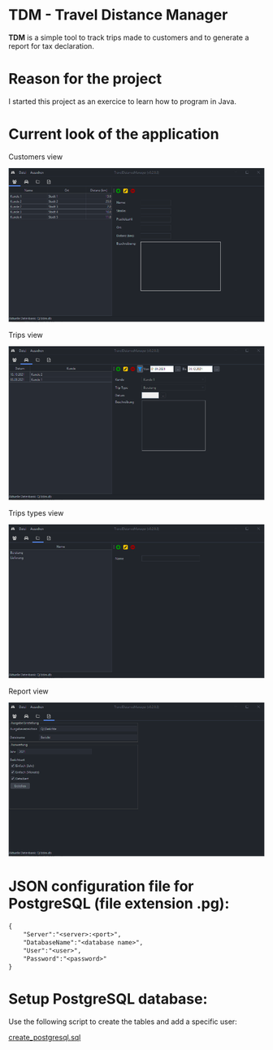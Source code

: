 TDM - Travel Distance Manager
============================

**TDM** is a simple tool to track trips made to customers and to generate a report for tax declaration.


Reason for the project
============================

I started this project as an exercice to learn how to program in Java.

Current look of the application
============================

Customers view

![Customers](images/customers.png)

Trips view

![Customers](images/trips.png)

Trips types view

![Customers](images/triptypes.png)

Report view

![Customers](images/reports.png)


JSON configuration file for PostgreSQL (file extension .pg):
============================

```
{
	"Server":"<server>:<port>",
	"DatabaseName":"<database name>",
	"User":"<user>",
	"Password":"<password>"
}
```

Setup PostgreSQL database:
============================

Use the following script to create the tables and add a specific user:


[create_postgresql.sql](database/create_postgresql.sql)



